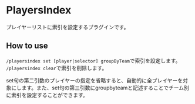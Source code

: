# PlayersIndex
プレイヤーリストに索引を設定するプラグインです。

## How to use
`/playersindex set [player|selector] groupByTeam`で索引を設定します。  
`/playersindex clear`で索引を削除します。

set句の第二引数のプレイヤーの指定を省略すると、自動的に全プレイヤーを対象にします。また、set句の第三引数にgroupbyteamと記述することでチーム別に索引を設定することができます。  
